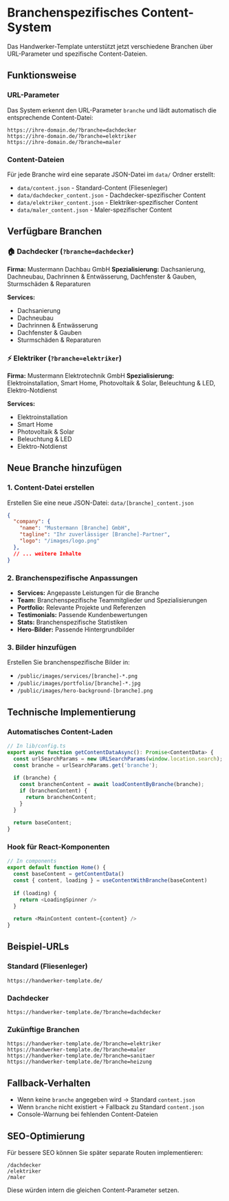 # Branchenspezifisches Content-System

Das Handwerker-Template unterstützt jetzt verschiedene Branchen über URL-Parameter und spezifische Content-Dateien.

## Funktionsweise

### URL-Parameter
Das System erkennt den URL-Parameter `branche` und lädt automatisch die entsprechende Content-Datei:

```
https://ihre-domain.de/?branche=dachdecker
https://ihre-domain.de/?branche=elektriker
https://ihre-domain.de/?branche=maler
```

### Content-Dateien
Für jede Branche wird eine separate JSON-Datei im `data/` Ordner erstellt:

- `data/content.json` - Standard-Content (Fliesenleger)
- `data/dachdecker_content.json` - Dachdecker-spezifischer Content
- `data/elektriker_content.json` - Elektriker-spezifischer Content
- `data/maler_content.json` - Maler-spezifischer Content

## Verfügbare Branchen

### 🏠 Dachdecker (`?branche=dachdecker`)
**Firma:** Mustermann Dachbau GmbH
**Spezialisierung:** Dachsanierung, Dachneubau, Dachrinnen & Entwässerung, Dachfenster & Gauben, Sturmschäden & Reparaturen

**Services:**
- Dachsanierung
- Dachneubau  
- Dachrinnen & Entwässerung
- Dachfenster & Gauben
- Sturmschäden & Reparaturen

### ⚡ Elektriker (`?branche=elektriker`)
**Firma:** Mustermann Elektrotechnik GmbH
**Spezialisierung:** Elektroinstallation, Smart Home, Photovoltaik & Solar, Beleuchtung & LED, Elektro-Notdienst

**Services:**
- Elektroinstallation
- Smart Home
- Photovoltaik & Solar
- Beleuchtung & LED
- Elektro-Notdienst

## Neue Branche hinzufügen

### 1. Content-Datei erstellen
Erstellen Sie eine neue JSON-Datei: `data/[branche]_content.json`

```json
{
  "company": {
    "name": "Mustermann [Branche] GmbH",
    "tagline": "Ihr zuverlässiger [Branche]-Partner",
    "logo": "/images/logo.png"
  },
  // ... weitere Inhalte
}
```

### 2. Branchenspezifische Anpassungen
- **Services:** Angepasste Leistungen für die Branche
- **Team:** Branchenspezifische Teammitglieder und Spezialisierungen
- **Portfolio:** Relevante Projekte und Referenzen
- **Testimonials:** Passende Kundenbewertungen
- **Stats:** Branchenspezifische Statistiken
- **Hero-Bilder:** Passende Hintergrundbilder

### 3. Bilder hinzufügen
Erstellen Sie branchenspezifische Bilder in:
- `/public/images/services/[branche]-*.png`
- `/public/images/portfolio/[branche]-*.jpg`
- `/public/images/hero-background-[branche].png`

## Technische Implementierung

### Automatisches Content-Laden
```typescript
// In lib/config.ts
export async function getContentDataAsync(): Promise<ContentData> {
  const urlSearchParams = new URLSearchParams(window.location.search);
  const branche = urlSearchParams.get('branche');
  
  if (branche) {
    const branchenContent = await loadContentByBranche(branche);
    if (branchenContent) {
      return branchenContent;
    }
  }
  
  return baseContent;
}
```

### Hook für React-Komponenten
```typescript
// In components
export default function Home() {
  const baseContent = getContentData()
  const { content, loading } = useContentWithBranche(baseContent)
  
  if (loading) {
    return <LoadingSpinner />
  }
  
  return <MainContent content={content} />
}
```

## Beispiel-URLs

### Standard (Fliesenleger)
```
https://handwerker-template.de/
```

### Dachdecker
```
https://handwerker-template.de/?branche=dachdecker
```

### Zukünftige Branchen
```
https://handwerker-template.de/?branche=elektriker
https://handwerker-template.de/?branche=maler
https://handwerker-template.de/?branche=sanitaer
https://handwerker-template.de/?branche=heizung
```

## Fallback-Verhalten
- Wenn keine `branche` angegeben wird → Standard `content.json`
- Wenn `branche` nicht existiert → Fallback zu Standard `content.json`
- Console-Warnung bei fehlenden Content-Dateien

## SEO-Optimierung
Für bessere SEO können Sie später separate Routen implementieren:
```
/dachdecker
/elektriker
/maler
```
Diese würden intern die gleichen Content-Parameter setzen. 